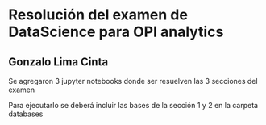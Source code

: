 # Resolución del examen de DataScience para OPI analytics## Gonzalo Lima CintaSe agregaron 3 jupyter notebooks donde ser resuelven las 3 secciones del examenPara ejecutarlo se deberá incluir las bases de la sección 1 y 2 en la carpeta databases